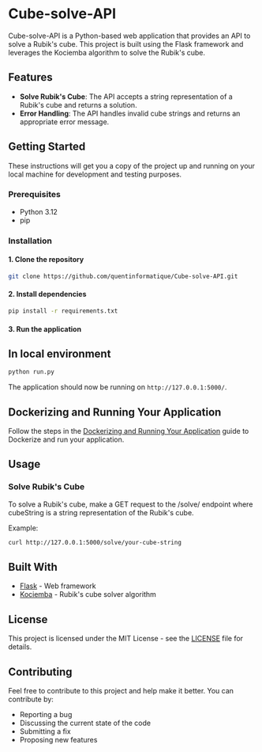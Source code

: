 # Cube-solve-API
Cube-solve-API is a Python-based web application that provides an API to solve a Rubik's cube. This project is built using the Flask framework and leverages the Kociemba algorithm to solve the Rubik's cube.  


## Features
- **Solve Rubik's Cube**: The API accepts a string representation of a Rubik's cube and returns a solution. 
- **Error Handling**: The API handles invalid cube strings and returns an appropriate error message.

## Getting Started
These instructions will get you a copy of the project up and running on your local machine for development and testing purposes.

### Prerequisites
- Python 3.12
- pip
 
### Installation
#### 1. Clone the repository

```bash
git clone https://github.com/quentinformatique/Cube-solve-API.git
```

#### 2. Install dependencies
```bash
pip install -r requirements.txt
```

#### 3. Run the application
## In local environment
```bash
python run.py
```

The application should now be running on `http://127.0.0.1:5000/`.

## Dockerizing and Running Your Application
Follow the steps in the [Dockerizing and Running Your Application](dockerCommands.md) guide to Dockerize and run your application.

## Usage

### Solve Rubik's Cube

To solve a Rubik's cube, make a GET request to the /solve/<cubeString> endpoint where cubeString is a string representation of the Rubik's cube.

Example:
```bash
curl http://127.0.0.1:5000/solve/your-cube-string
```

## Built With

- [Flask](https://flask.palletsprojects.com/en/2.0.x/) - Web framework
- [Kociemba](http://kociemba.org/) - Rubik's cube solver algorithm

## License

This project is licensed under the MIT License - see the [LICENSE](LICENSE) file for details.

## Contributing

Feel free to contribute to this project and help make it better. You can contribute by:

- Reporting a bug
- Discussing the current state of the code
- Submitting a fix
- Proposing new features
